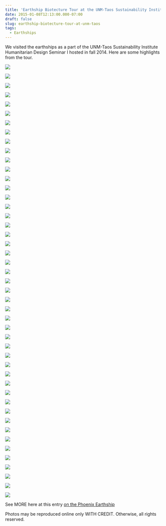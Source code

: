 ```yaml
---
title: 'Earthship Biotecture Tour at the UNM-Taos Sustainability Institute @SustainTaos'
date: 2015-01-08T12:13:00.000-07:00
draft: false
slug: earthship-biotecture-tour-at-unm-taos
tags:
  - Earthships
---
```


We visited the earthships as a part of the UNM-Taos Sustainability Institute Humanitarian Design Seminar I hosted in fall 2014. Here are some highlights from the tour.

![](/images/blog/legacy/DSC05801+(Large).JPG)

![](/images/blog/legacy/DSC05802+%28Large%29.JPG)

![](/images/blog/legacy/DSC05804+%28Large%29.JPG)

![](/images/blog/legacy/DSC05810+%28Large%29.JPG)

![](/images/blog/legacy/DSC05812+%28Large%29.JPG)

![](/images/blog/legacy/DSC05814+%28Large%29.JPG)

![](/images/blog/legacy/DSC05815+%28Large%29.JPG)

![](/images/blog/legacy/DSC05817+%28Large%29.JPG)

![](/images/blog/legacy/DSC05822+%28Large%29.JPG)

![](/images/blog/legacy/DSC05824+%28Large%29.JPG)

![](/images/blog/legacy/DSC05825+%28Large%29.JPG)

![](/images/blog/legacy/DSC05826+%28Large%29.JPG)

![](/images/blog/legacy/DSC05828+%28Large%29.JPG)

![](/images/blog/legacy/DSC05832+%28Large%29.JPG)

![](/images/blog/legacy/DSC05833+%28Large%29.JPG)

![](/images/blog/legacy/DSC05834+%28Large%29.JPG)

![](/images/blog/legacy/DSC05835+%28Large%29.JPG)

![](/images/blog/legacy/DSC05836+%28Large%29.JPG)

![](/images/blog/legacy/DSC05837+%28Large%29.JPG)

![](/images/blog/legacy/DSC05838+%28Large%29.JPG)

![](/images/blog/legacy/DSC05839+%28Large%29.JPG)

![](/images/blog/legacy/DSC05840+%28Large%29.JPG)

![](/images/blog/legacy/DSC05841+%28Large%29.JPG)

![](/images/blog/legacy/DSC05844+%28Large%29.JPG)

![](/images/blog/legacy/DSC05846+%28Large%29.JPG)

![](/images/blog/legacy/DSC05847+%28Large%29.JPG)

![](/images/blog/legacy/DSC05848+%28Large%29.JPG)

![](/images/blog/legacy/DSC05849+%28Large%29.JPG)

![](/images/blog/legacy/DSC05850+%28Large%29.JPG)

![](/images/blog/legacy/DSC05854+%28Large%29.JPG)

![](/images/blog/legacy/DSC05856+%28Large%29.JPG)

![](/images/blog/legacy/DSC05857+%28Large%29.JPG)

![](/images/blog/legacy/DSC05858+%28Large%29.JPG)

![](/images/blog/legacy/DSC05859+%28Large%29.JPG)

![](/images/blog/legacy/DSC05862+%28Large%29.JPG)

![](/images/blog/legacy/DSC05865+%28Large%29.JPG)

![](/images/blog/legacy/DSC05866+%28Large%29.JPG)

![](/images/blog/legacy/DSC05867+%28Large%29.JPG)

![](/images/blog/legacy/DSC05868+%28Large%29.JPG)

![](/images/blog/legacy/DSC05869+%28Large%29.JPG)

![](/images/blog/legacy/DSC05870+%28Large%29.JPG)

![](/images/blog/legacy/DSC05871+%28Large%29.JPG)

![](/images/blog/legacy/DSC05872+%28Large%29.JPG)

![](/images/blog/legacy/DSC05873+%28Large%29.JPG)

![](/images/blog/legacy/DSC05874+%28Large%29.JPG)

![](/images/blog/legacy/DSC05875+%28Large%29.JPG)

![](/images/blog/legacy/DSC05877+%28Large%29.JPG)

See MORE here at this entry [on the Phoenix Earthship](http://rachelprestonprinz.blogspot.com/2014/08/earthships-phoenix.html)  

Photos may be reproduced online only WITH CREDIT. Otherwise, all rights reserved.
